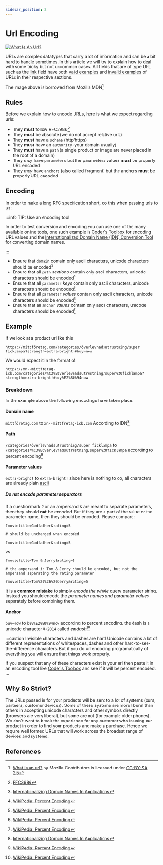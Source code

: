 ```yaml
---
sidebar_position: 2
---
```

# Url Encoding

[![What Is An Url?](@site/docs/assets/url.png)](https://developer.mozilla.org/en-US/docs/Learn/Common_questions/What_is_a_URL)

URLs are complex datatypes that carry a lot of information and can be a bit hard to handle sometimes. In this article we will try to explain how to deal with some tricky but not uncommon cases. All fields that are of type URL such as the [link](/fields/offer/link) field have both [valid examples](/fields/offer/link#example-values) and [invalid examples](/fields/offer/link#error-codes) of URLs in their respective sections.

The image above is borrowed from Mozilla MDN[^1].

## Rules

Before we explain how to encode URLs, here is what we expect regarding urls:

- They **must** follow RFC3986[^2]
- They **must** be absolute (we do not accept relative urls)
- They **must** have a `scheme` (http/https)
- They **must** have an `authority` (your domain usually)
- They **must** have a `path` (a single product or image are never placed in the root of a domain)
- They *may* have `parameters` but the parameters values **must** be properly URL encoded
- They *may* have `anchors` (also called fragment) but the anchors **must** be properly URL encoded

## Encoding

In order to make a long RFC specification short, do this when passing urls to us: 

:::info TIP: Use an encoding tool

In order to test conversion and encoding you can use one of the many available online tools, one such example is [Coder´s Toolbox](https://coderstoolbox.net/string/#!encoding=url&action=encode&charset=utf_8) for encoding URL values and the [Internationalized Domain Name (IDN) Conversion Tool](https://www.verisign.com/en_US/channel-resources/domain-registry-products/idn/idn-conversion-tool/index.xhtml) for converting domain names.

:::

- Ensure that `domain` contain only ascii characters, unicode characters should be encoded[^3]
- Ensure that all `path` *sections* contain only ascii characters, unicode characters should be encoded[^4]
- Ensure that all `parameter` *keys* contain only ascii characters, unicode characters should be encoded[^4]
- Ensure that all `parameter` *values* contain only ascii characters, unicode characters should be encoded[^4]
- Ensure that all `anchor` *values* contain only ascii characters, unicode characters should be encoded[^4]



## Example

If we look at a product url like this

```
https://mittföretag.com/categories/överlevnadsutrustning/super ficklampa?strength=extra-bright!#buy—now
```

We would expect it in the format of

```
https://xn--mittfretag-icb.com/categories/%C3%B6verlevnadsutrustning/super%20ficklampa?strength=extra-bright!#buy%E2%80%94now
```


### Breakdown

In the example above the following encodings have taken place.

#### Domain name

`mittföretag.com` to `xn--mittfretag-icb.com` According to IDN[^3]

#### Path

`/categories/överlevnadsutrustning/super ficklampa` to `/categories/%C3%B6verlevnadsutrustning/super%20ficklampa` according to percent encoding[^4]

#### Parameter values

`extra-bright!` to `extra-bright!` since here is nothing to do, all characters are already plain [ascii](https://en.wikipedia.org/wiki/ASCII)

##### Do not encode parameter separators

If a questionmark `?` or an ampersand `&` are meant to separate parameters, then they should **not** be encoded. But if they are a part of the value or the parameter name, then they should be encoded. Please compare:

```
?movietitle=Godfather&rating=5 

# should be unchanged when encoded

?movietitle=Godfather&rating=5 
```

vs

```
?movietitle=Tom & Jerry&rating=5

# the ampersand in Tom & Jerry should be encoded, but not the ampersand separating the rating parameter

?movietitle=Tom%20%26%20Jerry&rating=5 
```

It is a **common mistake** to simply *encode the whole* query parameter string. Instead you should encode the *parameter names and parameter values* separately before combining them.

#### Anchor

`buy—now` to `buy%E2%80%94now` according to percent encoding, the dash is a unicode character `U+2014` called *emdash*[^4]

:::caution Invisible characters and dashes are hard
Unicode contains a lot of different representations of whitespaces, dashes and other hard-to-see-the-difference characters. But if you do url encoding programatically of everything you will ensure that things work properly.

If you suspect that any of these characters exist in your url then paste it in an encoding tool like [Coder´s Toolbox](https://coderstoolbox.net/string/#!encoding=url&action=encode&charset=utf_8) and see if it will be percent encoded.
:::

## Why So Strict?

The URLs passed in for your products will be sent to a lot of systems (ours, partners, customer devices). Some of these systems are more liberal than others in accepting unicode characters and other symbols directly (browsers are very liberal), but some are not (for example older phones). We don´t want to break the experience for any customer who is using our product in order to find your products and make a purchase. Hence we require well formed URLs that will work across the broadest range of devices and systems.

## References

[^1]: [What is an url?](https://developer.mozilla.org/en-US/docs/Learn/Common_questions/What_is_a_URL) by Mozilla Contributors is licensed under [CC-BY-SA 2.5](https://creativecommons.org/licenses/by-sa/2.5/)
[^2]: [RFC3986](https://www.rfc-editor.org/rfc/rfc3986)
[^3]: [Internationalizing Domain Names In Applications](https://en.wikipedia.org/wiki/Internationalized_domain_name#Internationalizing_Domain_Names_in_Applications)
[^4]: [WikiPedia: Percent Encoding](https://en.wikipedia.org/wiki/Percent-encoding)

